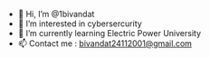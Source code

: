 - 👋 Hi, I’m @1bivandat
- 👀 I’m interested in cybersercurity
- 🌱 I’m currently learning Electric Power University
- 📫 Contact me : bivandat24112001@gmail.com

<!---
1bivandat/1bivandat is a ✨ special ✨ repository because its `README.md` (this file) appears on your GitHub profile.
You can click the Preview link to take a look at your changes.
--->
